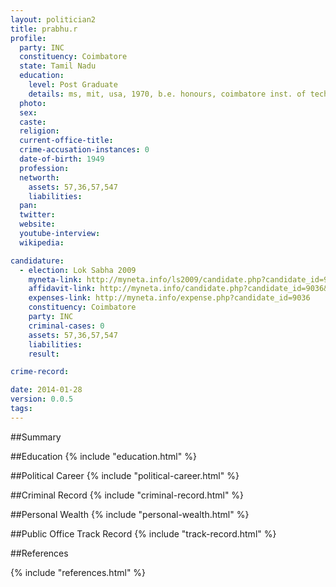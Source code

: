 ```yaml
---
layout: politician2
title: prabhu.r
profile: 
  party: INC
  constituency: Coimbatore
  state: Tamil Nadu
  education: 
    level: Post Graduate
    details: ms, mit, usa, 1970, b.e. honours, coimbatore inst. of technology, 1968
  photo: 
  sex: 
  caste: 
  religion: 
  current-office-title: 
  crime-accusation-instances: 0
  date-of-birth: 1949
  profession: 
  networth: 
    assets: 57,36,57,547
    liabilities: 
  pan: 
  twitter: 
  website: 
  youtube-interview: 
  wikipedia: 

candidature: 
  - election: Lok Sabha 2009
    myneta-link: http://myneta.info/ls2009/candidate.php?candidate_id=9036
    affidavit-link: http://myneta.info/candidate.php?candidate_id=9036&scan=original
    expenses-link: http://myneta.info/expense.php?candidate_id=9036
    constituency: Coimbatore 
    party: INC
    criminal-cases: 0
    assets: 57,36,57,547
    liabilities: 
    result:  

crime-record: 

date: 2014-01-28
version: 0.0.5
tags: 
---
```

##Summary


##Education
{% include "education.html" %}


##Political Career
{% include "political-career.html" %}


##Criminal Record
{% include "criminal-record.html" %}


##Personal Wealth
{% include "personal-wealth.html" %}


##Public Office Track Record
{% include "track-record.html" %}


##References


{% include "references.html" %}